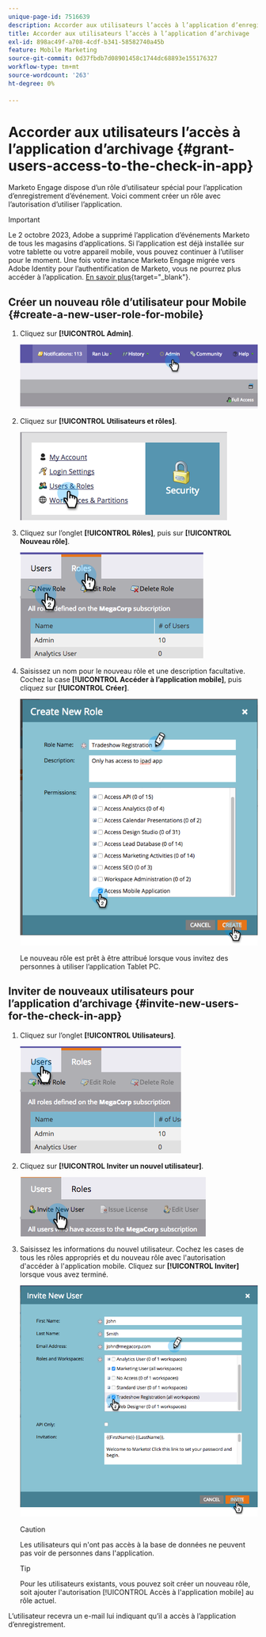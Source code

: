 ```yaml
---
unique-page-id: 7516639
description: Accorder aux utilisateurs l’accès à l’application d’enregistrement - Documents Marketo - Documentation du produit
title: Accorder aux utilisateurs l’accès à l’application d’archivage
exl-id: 898ac49f-a708-4cdf-b341-58582740a45b
feature: Mobile Marketing
source-git-commit: 0d37fbdb7d08901458c1744dc68893e155176327
workflow-type: tm+mt
source-wordcount: '263'
ht-degree: 0%

---
```


# Accorder aux utilisateurs l’accès à l’application d’archivage {#grant-users-access-to-the-check-in-app}

Marketo Engage dispose d’un rôle d’utilisateur spécial pour l’application d’enregistrement d’événement. Voici comment créer un rôle avec l’autorisation d’utiliser l’application.

>[!IMPORTANT]
>
>Le 2 octobre 2023, Adobe a supprimé l’application d’événements Marketo de tous les magasins d’applications. Si l’application est déjà installée sur votre tablette ou votre appareil mobile, vous pouvez continuer à l’utiliser pour le moment. Une fois votre instance Marketo Engage migrée vers Adobe Identity pour l’authentification de Marketo, vous ne pourrez plus accéder à l’application. [En savoir plus](https://nation.marketo.com/t5/product-discussions/marketo-events-app-and-marketo-moments-app-end-of-life/m-p/340712/highlight/true#M193869){target="_blank"}.

## Créer un nouveau rôle d’utilisateur pour Mobile {#create-a-new-user-role-for-mobile}

1. Cliquez sur **[!UICONTROL Admin]**.

   ![](assets/image2015-6-2-10-3a39-3a31.png)

1. Cliquez sur **[!UICONTROL Utilisateurs et rôles]**.

   ![](assets/image2015-6-2-10-3a56-3a0.png)

1. Cliquez sur l’onglet **[!UICONTROL Rôles]**, puis sur **[!UICONTROL Nouveau rôle]**.

   ![](assets/image2015-6-2-11-3a3-3a23.png)

1. Saisissez un nom pour le nouveau rôle et une description facultative. Cochez la case **[!UICONTROL Accéder à l’application mobile]**, puis cliquez sur **[!UICONTROL Créer]**.

   ![](assets/image2015-6-2-11-3a4-3a58.png)

   Le nouveau rôle est prêt à être attribué lorsque vous invitez des personnes à utiliser l’application Tablet PC.

## Inviter de nouveaux utilisateurs pour l’application d’archivage {#invite-new-users-for-the-check-in-app}

1. Cliquez sur l’onglet **[!UICONTROL Utilisateurs]**.

   ![](assets/image2015-6-2-11-3a10-3a42.png)

1. Cliquez sur **[!UICONTROL Inviter un nouvel utilisateur]**.

   ![](assets/image2015-6-2-11-3a11-3a32.png)

1. Saisissez les informations du nouvel utilisateur. Cochez les cases de tous les rôles appropriés et du nouveau rôle avec l&#39;autorisation d&#39;accéder à l&#39;application mobile. Cliquez sur **[!UICONTROL Inviter]** lorsque vous avez terminé.

   ![](assets/image2015-6-2-11-3a16-3a26.png)

   >[!CAUTION]
   >
   >Les utilisateurs qui n&#39;ont pas accès à la base de données ne peuvent pas voir de personnes dans l&#39;application.

   >[!TIP]
   >
   >Pour les utilisateurs existants, vous pouvez soit créer un nouveau rôle, soit ajouter l&#39;autorisation [!UICONTROL Accès à l&#39;application mobile] au rôle actuel.

L’utilisateur recevra un e-mail lui indiquant qu’il a accès à l’application d’enregistrement.
